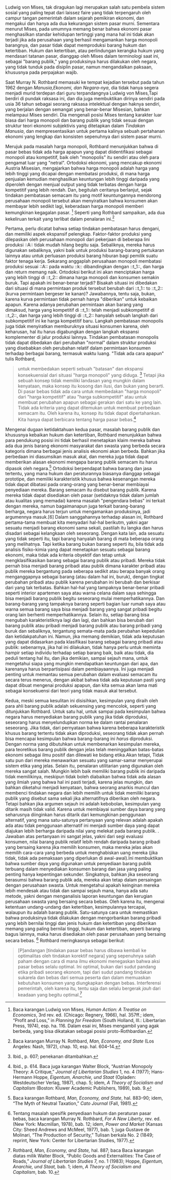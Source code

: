 ###

Ludwig von Mises, tak diragukan lagi merupakan salah satu pembela sistem sosial yang paling tepat dari laissez faire yang tidak terpengaruh oleh campur tangan pemerintah dalam sejarah pemikiran ekonomi, dan mengakui dan hanya ada dua kekurangan sistem pasar murni. Sementara menurut Mises, pada umumnya memang benar bahwa ekonomi pasar menghasilkan standar kehidupan tertinggi yang mana hal ini tidak akan terjadi jika ada perusahaan yang berhasil mengamankan harga monopoli barangnya, dan pasar tidak dapat memproduksi barang hukum dan ketertiban. Hukum dan ketertiban, atau perlindungan kerangka hukum yang mendasari tatanan pasar, dianggap oleh Mises dalam terminologi saat ini, sebagai "barang publik," yang produksinya harus dilakukan oleh negara, yang tidak tunduk pada disiplin pasar, namun mengandalkan paksaan, khususnya pada perpajakan wajib.

Saat Murray N. Rothbard memasuki ke tempat kejadian tersebut pada tahun 1962 dengan *Manusia,Ekonomi, dan Negara-nya*, dia tidak hanya segera menjadi murid terdepan dari guru terpandangnya Ludwig von Mises,Tapi berdiri di pundak raksasa ini, dan dia juga membuktikan dirinya sendiri pada usia 36 tahun sebagai seorang raksasa intelektual dengan haknya sendiri, yang berjalan dengan semangat yang benar-benar Misesian, bahkan melampaui Mises sendiri. Dia mengenali posisi Mises tentang karakter luar biasa dari harga monopoli dan barang publik yang tidak sesuai dengan struktur teori ekonomi subjektivis yang ditetapkan dalam *Tindakan Manusia*, dan mempresentasikan untuk pertama kalinya sebuah pertahanan ekonomi yang lengkap dan konsisten sepenuhnya dari sistem pasar murni.

Merujuk pada masalah harga monopoli, Rothbard menunjukkan bahwa di pasar bebas tidak ada harga apapun yang dapat diidentifikasi sebagai monopoli atau kompetitif, baik oleh "monopolis" itu sendiri atau oleh para pengamat luar yang "netral". Ortodoksi ekonomi, yang mencakup ekonomi Austria Misesian, mengajarkan bahwa harga monopoli adalah harga yang lebih tinggi yang dicapai dengan membatasi produksi, di mana harga penjualan kemudian menghasilkan keuntungan lebih tinggi daripada yang diperoleh dengan menjual output yang tidak terbatas dengan harga kompetitif yang lebih rendah. Dan, begitulah ceritanya berlanjut, sejak tindakan pembatasan semacam itu yang motif keuntungannya mendorong perusahaan monopoli tersebut akan menyiratkan bahwa konsumen akan membayar lebih sedikit lagi, keberadaan harga monopoli memberi kemungkinan kegagalan pasar. [^1] Seperti yang Rothbard sampaikan, ada dua kekeliruan terkait yang terlibat dalam penalaran ini.[^2]

[^1]: Baca karangan Ludwig von Mises, *Human Action: A Treatise on Economics*, 3rd rev. ed. (Chicago: Regnery, 1966), hal. 357ff.; idem, “Profit and Loss,” in *Planning for Freedom* (South Holland, Ill.: Libertarian Press, 1974), esp. ha. 116\. Dalam esai ini, Mises mengambil yang agak berbeda, yang bisa dikatakan sebagai posisi proto-Rothbardian.

[^2]: Baca karangan Murray N. Rothbard, *Man, Economy, and State* (Los Angeles: Nash, 1972), chap. 10, esp. hal. 604–14.

Pertama, perlu dicatat bahwa setiap tindakan pembatasan harus dengani, dan memiliki aspek ekspansif pelengkap. Faktor-faktor produksi yang dilepaskan oleh perusahaan monopoli dari pekerjaan di beberapa lini produksi ::A:: tidak mudah hilang begitu saja. Sebaliknya, mereka harus digunakan sebaliknya, yakni baik untuk produksi barang-barang pertukaran lainnya atau untuk perluasan produksi barang hiburan bagi pemilik suatu faktor tenaga kerja. Sekarang anggaplah perusahaan monopoli membatasi produksi sesuai ::A:: pada waktu ::k:: dibandingkan dengan ::t_1::, dan harga dan return memang naik. Ortodoksi berikut ini akan menciptakan harga yang lebih tinggi di ::t_2:: dimana harga monopoli dan konsumen semakin buruk. Tapi apakah ini benar-benar terjadi? Bisakah situasi ini dibedakan dari situasi di mana permintaan produk tersebut berubah dari ::t_1:: to ::t_2:: (kurva permintaan bergeser ke kanan)? Jawabannya, tentu saja, bukan, karena kurva permintaan tidak pernah hanya "diberikan" untuk kebaikan apapun. Karena adanya perubahan permintaan akan barang yang dimaksud, harga yang kompetitif di ::t_1:: telah menjadi subkompetitif di ::t_2::, dan harga yang lebih tinggi di ::t_2:: hanyalah sebuah langkah dari subkompetitif ini ke harga kompetitif baru. Langkah pembatasan monopolis juga tidak menyiratkan memburuknya situasi konsumen karena, oleh keharusan, hal itu harus digabungkan dengan langkah ekspansi komplementer di jalur produksi lainnya. Tindakan pembatasan monopolis tidak dapat dibedakan dari perubahan "normal" dalam struktur produksi yang disebabkan oleh perubahan relatif dalam permintaan konsumen terhadap berbagai barang, termasuk waktu luang. "Tidak ada cara apapun" tulis Rothbard,

> untuk membedakan seperti sebuah "batasan" dan ekspansi konsekuensial dari situasi "harga monopoli" yang diduga. [^3] Tetapi jika sebuah konsep tidak memiliki landasan yang mungkin dalam kenyataan, maka konsep itu kosong dan ilusi, dan bukan yang berarti. Di pasar bebas tidak ada cara untuk membedakan "harga monopoli" dari "harga kompetitif" atau "harga subkompetitif" atau untuk membuat perubahan apapun sebagai gerakan dari satu ke yang lain. Tidak ada kriteria yang dapat ditemukan untuk membuat perbedaan semacam itu. Oleh karena itu, konsep itu tidak dapat dipertahankan. Kita hanya dapat berbicara tentang harga pasar bebas.[^4]

[^3]: Ibid., p. 607; penekanan ditambahkan.

[^4]: Ibid., p. 614\. Baca juga karangan Walter Block, “Austrian Monopoly Theory: A Critique,” *Journal of Libertarian Studies* 1, no. 4 (1977); Hans-Hermann Hoppe, *Eigentum, Anarchie, und Staat* (Opladen: Westdeutscher Verlag, 1987), chap. 5; idem, *A Theory of Socialism and Capitalism* (Boston: Kluwer Academic Publishers, 1989), bab. 9.

Mengenai dugaan ketidaktahuan kedua pasar, masalah barang publik dan khususnya kebaikan hukum dan ketertiban, Rothbard menunjukkan bahwa para pendukung posisi ini tidak berhasil menetapkan klaim mereka bahwa ada dua jenis barang ekonomi masyarakat dan swasta yang berbeda secara kategoris dimana berbagai jenis analisis ekonomi akan berbeda. Bahkan jika perbedaan ini diasumsikan masuk akal, dan mereka juga tidak dapat memberikan alasan ekonomi mengapa barang publik semacam itu harus dipasok oleh negara.[^5] Ortodoksi berpendapat bahwa barang dan jasa tertentu, yang mana hukum dan peraturannya biasanya dianggap sebagai prototipe, dan memiliki karakteristik khusus bahwa kesenangan mereka tidak dapat dibatasi pada orang-orang yang benar-benar membiayai penyediaan mereka. Barang semacam itu disebut barang publik. Karena mereka tidak dapat disediakan oleh pasar (setidaknya tidak dalam jumlah atau kualitas yang memadai) karena masalah "pengendara bebas" ini terkait dengan mereka, namun bagaimanapun juga terkait barang-barang berharga, negara harus terjun untuk mengamankan produksinya, jadi argumennya masuk.[6] Dalam sanggahannya terhadap alasan ini, Rothbard pertama-tama membuat kita menyadari hal-hal berikutm, yakni agar sesuatu menjadi barang ekonomi sama sekali, pastilah itu langka dan harus disadari sebagai kelangkaan oleh seseorang. Dengan kata lain, ada sesuatu yang tidak seperti itu, tapi barang hanyalah barang di mata beberapa orang yang melihatnya. Tapi ketika barang bukan barang seperti itu, bila tidak ada analisis fisiko-kimia yang dapat menetapkan sesuatu sebagai barang ekonomi, maka tidak ada kriteria obyektif dan tetap untuk mengklasifikasikan barang sebagai barang publik atau pribadi. Mereka tidak pernah bisa menjadi barang pribadi atau publik dimana karakter pribadi atau publik mereka bergantung pada seberapa sedikit atau berapa banyak orang menganggapnya sebagai barang (atau dalam hal ini, buruk), dengan tingkat perubahan pribadi atau publik karena perubahan ini berubah dan berkisar dari yang tak terbatas. Bahkan hal-hal yang tampaknya benar-benar pribadi seperti interior apartemen saya atau warna celana dalam saya sehingga bisa menjadi barang publik begitu seseorang mulai memperhatikannya. Dan barang-barang yang tampaknya barang seperti bagian luar rumah saya atau warna semua barang saya bisa menjadi barang yang sangat pribadi begitu orang lain berhenti memperhatikannya. Selain itu, setiap barang bisa mengubah karakteristiknya lagi dan lagi, dan bahkan bisa berubah dari barang publik atau pribadi menjadi barang publik atau barang pribadi yang buruk dan sebaliknya, tergantung semata-mata pada perubahan kepedulian dan ketidakpatuhan ini. Namun, jika memang demikian, tidak ada keputusan yang dapat didasarkan pada klasifikasi barang sebagai barang pribadi atau publik: sebenarnya, jika hal ini dilakukan, tidak hanya perlu untuk meminta hampir setiap individu terhadap setiap barang baik, baik atau tidak, dia peduli tentang hal itu, dan jika demikian, sampai sejauh mana, untuk mengetahui siapa yang mungkin mendapatkan keuntungan dari apa, dan karenanya harus berpartisipasi dalam pembiayaannya. Ini juga menjadi penting untuk memantau semua perubahan dalam evaluasi semacam itu secara terus menerus, dengan akibat bahwa tidak ada keputusan pasti yang dapat dibuat mengenai produksi apapun, dan kita semua akan lama mati sebagai konsekuensi dari teori yang tidak masuk akal tersebut.

[^5]: Baca karangan Rothbard, *Man, Economy, and State*, hal. 883–90; idem, “The Myth of Neutral Taxation,” *Cato Journal* (Fall, 1981).

[^6]: Mises sama sekali bukan ahli teori barang publik yang ortodoks. Dia tidak berbagi pandangan mereka dan para teoretikus pilihan publik yang umumnya memegang pandangan naif pemerintah menjadi semacam organisasi sukarela. Sebaliknya, dan yang pasti, menurutnya, "ciri penting pemerintah adalah penegakan keputusannya dengan mengalahkan, membunuh, dan memenjarakan. Mereka yang imeminta lebih banyak campur tangan pemerintah pada akhirnya meminta lebih banyak paksaan dan sedikit kebebasan” (*Human Action*, p. 719). Tentang hal ini, bacat juga penilaian realistis yang menyegarkan oleh Joseph Schumpeter (*Capitalism, Socialism and Democracy* [New York: Harper and Bros., 1942], hal. 198), yang bahwa "teori yang menafsirkan pajak atas analogi iuran klub atau pembelian jasa, katakanlah, seorang dokter hanya membuktikan seberapa jauh bagian ilmu sosial ini berasal dari kebiasaan berpikir ilmiah." Mises juga mengabaikan, seperti ahli teori barang publik hampir selalu melakukannya, dan banyak kesalahan yang terlibat dalam literatur ekonomi moderen saat ini tentang "eksternalitas"(*Human Action*, hal. 654–61). Ketika posisi Mises diklasifikasikan sebagai ortodoks di sini, hal ini dikarenakan oleh fakta bahwa dia, dalam hal ini tidak berbeda dengan ahli teori barang publik lainnya, yang secara dogmatis mengasumsikan bahwa barang tertentu (hukum dan ketertiban, dalam kasusnya) yang tidak bisa disediakan oleh industri yang bersaing secara bebas; dan dia juga berkenaan dengan hukum dan ketertiban setidaknya, "membuktikannya" memerlukan sebuah pemerintahan dengan sebuah yang bukan sequitur. Jadi, dalam "sanggahan" anarkisme dia menulis: "Masyarakat tidak bisa ada jika mayoritas tidak siap untuk menghalangi, dengan penerapan atau ancaman tindakan kekerasan, dan minoritas menghancurkan tatanan sosial. Kekuasaan ini dipegang oleh negara atau pemerintah "(*Human Action*, hal 149). Tapi yang jelas, dari pernyataan pertama yang kedua tidak mengikuti. Mengapa lembaga perlindungan swasta tidak bisa melakukan pekerjaan itu? Dan mengapa pemerintah bisa melakukan pekerjaan dengan lebih baik daripada badan semacam itu? Disini pembaca terlihat sia-sia dalam mendapatkan jawaban.

Kedua, meski semua kesulitan ini disisihkan, kesimpulan yang diraih oleh para ahli barang publik adalah sekuensing yang mencolok, seperti yang ditunjukkan Rothbard. Untuk satu hal, untuk sampai pada kesimpulan bahwa negara harus menyediakan barang publik yang jika tidak diproduksi, seseorang harus menyelundupkan norma ke dalam rantai penalaran seseorang. Jika tidak, dari pernyataan bahwa karena beberapa karakteristik khusus barang tertentu tidak akan diproduksi, seseorang tidak akan pernah bisa mencapai kesimpulan bahwa barang-barang ini *harus* diproduksi. Dengan norma yang dibutuhkan untuk membenarkan kesimpulan mereka, para teoretikus barang publik dengan jelas telah meninggalkan batas-batas ekonomi sebagai ilmu positif dan dilewati ke bidang etika.Akan tetapi, Tidak satu pun dari mereka menawarkan sesuatu yang samar-samar menyerupai sistem etika yang jelas. Selain itu, penalaran utilitarian yang digunakan oleh mereka sangat salah. Mungkin lebih baik memiliki barang publik ini daripada tidak memilikinya, meskipun tidak boleh diabaikan bahwa tidak ada alasan yang ilmiah yang bahwa hal ini pasti terjadi, karena jelas mungkin, dan bahkan diketahui menjadi kenyataan, bahwa seorang anarkis muncul dan membenci tindakan negara dan lebih memilih untuk tidak memiliki barang publik yang disebut sama sekali jika alternatifnya diberikan oleh negara. Tetapi bahkan jika argumen sejauh ini adalah kebobolan, kesimpulan yang ditarik masih tidak valid. Karena untuk membiayai sumber daya barang yang seharusnya diinginkan harus ditarik dari kemungkinan penggunaan alternatif, yang mana satu-satunya pertanyaan yang relevan adalah apakah ada atau tidak penggunaan alternatif ini menjadi sumber daya yang dapat diajukan lebih berharga daripada nilai yang melekat pada barang publik. . Jawaban atas pertanyaan ini sangat jelas, yakni dari segi evaluasi konsumen, nilai barang publik relatif lebih rendah daripada barang pribadi yang bersaing karena jika memilih konsumen, maka mereka jelas akan memilih cara-cara yang berbeda untuk menghabiskan uang mereka (jika tidak, tidak ada pemaksaan yang diperlukan di awal-awal).Ini membuktikan bahwa sumber daya yang digunakan untuk penyediaan barang publik terbuang dalam menyediakan konsumen barang dan jasa yang paling penting hanya kepentingan sekunder. Singkatnya, bahkan jika seseorang berasumsi bahwa barang publik ada, mereka akan tetap dalam persaingan dengan perusahaan swasta. Untuk mengetahui apakah keinginan mereka lebih mendesak atau tidak dan sampai sejauh mana, hanya ada satu metode, yakni dengan menganalisis laporan keuntungan dan kerugian perusahaan swasta yang bersaing secara bebas. Oleh karena itu, mengenai ketentuan undang-undang dan ketertiban, kesimpulannya tercapai, walaupun itu adalah barang publik. Satu-satunya cara untuk memastikan bahwa produksinya tidak dilakukan dengan mengorbankan barang pribadi yang lebih bernilai tinggi dan jenis hukum dan ketertiban yang diberikan memang yang paling bernilai tinggi, hukum dan ketertiban, seperti barang bagus lainnya, maka harus disediakan oleh pasar perusahaan yang bersaing secara bebas. [^7] Rothbard meringkasnya sebagai berikut:

[^7]: Tentang masalah spesifik penyediaan hukum dan peraturan pasar bebas, baca karangan Murray N. Rothbard, *For A New Liberty*, rev. ed. (New York: Macmillan, 1978), bab. 12; idem, *Power and Market* (Kansas City: Sheed Andrews and McMeel, 1977), bab. 1; juga Gustave de Molinari, “The Production of Security,” Tulisan berkala No. 2 (1849; reprint, New York: Center for Libertarian Studies, 1977).

> [P]andangan [tindakan pasar bebas harus dibawa kembali ke optimalitas oleh tindakan korektif negara] yang sepenuhnya salah paham dengan cara di mana ilmu ekonomi menegaskan bahwa aksi pasar bebas selalu optimal. Ini optimal, bukan dari sudut pandang etika pribadi seorang ekonom, tapi dari sudut pandang tindakan sukarela dan bebas dari semua peserta dan dalam memuaskan kebutuhan konsumen yang diungkapkan dengan bebas. Interferensi pemerintah, oleh karena itu, tentu saja dan selalu bergerak *jauh* dari keadaan yang begitu optimal.[^8]

[^8]: Rothbard, *Man, Economy, and State,* hal. 887; baca Baca karangan diatas milik Walter Block, “Public Goods and Externalities: The Case of Roads,” *Journal of Libertarian Studies* 7, no. 1 (1983); Hoppe, *Eigentum, Anarchie, und Staat,* bab. 1; idem, *A Theory of Socialism and Capitalism*, bab. 10.
